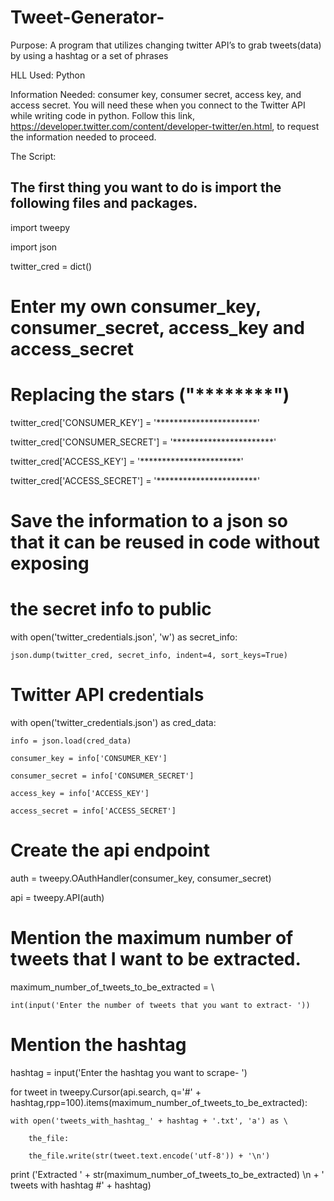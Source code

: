 # Tweet-Generator-
Purpose: A program that utilizes changing twitter API’s to grab tweets(data) by using a hashtag or a set of phrases

HLL Used: Python

Information Needed: consumer key, consumer secret, access key, and access secret. You will need these when you connect to the Twitter API while writing code in python. Follow this link, https://developer.twitter.com/content/developer-twitter/en.html,  to request the information needed to proceed.

The Script: 

## The first thing you want to do is import the following files and packages. 

import tweepy

import json

twitter_cred = dict()

# Enter my own consumer_key, consumer_secret, access_key and access_secret
# Replacing the stars ("********")

twitter_cred['CONSUMER_KEY'] = '***********************'

twitter_cred['CONSUMER_SECRET'] = '***********************'

twitter_cred['ACCESS_KEY'] = '***********************'

twitter_cred['ACCESS_SECRET'] = '***********************'

# Save the information to a json so that it can be reused in code without exposing
# the secret info to public

with open('twitter_credentials.json', 'w') as secret_info:

    json.dump(twitter_cred, secret_info, indent=4, sort_keys=True)

# Twitter API credentials

with open('twitter_credentials.json') as cred_data:

    info = json.load(cred_data)
    
    consumer_key = info['CONSUMER_KEY']
    
    consumer_secret = info['CONSUMER_SECRET']
    
    access_key = info['ACCESS_KEY']
    
    access_secret = info['ACCESS_SECRET']

# Create the api endpoint

auth = tweepy.OAuthHandler(consumer_key, consumer_secret)

api = tweepy.API(auth)

# Mention the maximum number of tweets that I want to be extracted.

maximum_number_of_tweets_to_be_extracted = \

    int(input('Enter the number of tweets that you want to extract- '))

# Mention the hashtag

hashtag = input('Enter the hashtag you want to scrape- ')

for tweet in tweepy.Cursor(api.search, q='#' + hashtag,rpp=100).items(maximum_number_of_tweets_to_be_extracted):
                           
    with open('tweets_with_hashtag_' + hashtag + '.txt', 'a') as \
    
        the_file:
        
        the_file.write(str(tweet.text.encode('utf-8')) + '\n')
        

print ('Extracted ' + str(maximum_number_of_tweets_to_be_extracted) \n  + ' tweets with hashtag #' + hashtag)
